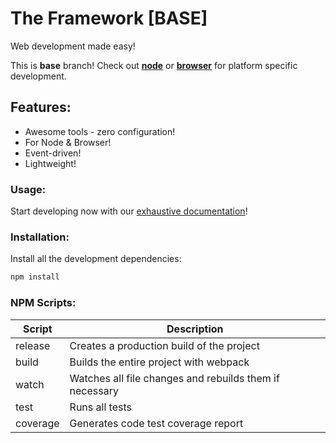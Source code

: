 # The Framework [BASE]
Web development made easy!

This is **base** branch! Check out [**node**](https://github.com/Azarattum/TheFramework/tree/node) or [**browser**](https://github.com/Azarattum/TheFramework/tree/browser) for platform specific development.

## Features:
  - Awesome tools - zero configuration!
  - For Node & Browser!
  - Event-driven!
  - Lightweight!

### Usage:
Start developing now with our [exhaustive documentation](https://github.com/Azarattum/TheFramework/wiki)!

### Installation: 
Install all the development dependencies:
```sh
npm install
```

### NPM Scripts:
| Script   | Description                                             |
| -------- | ------------------------------------------------------- |
| release  | Creates a production build of the project               |
| build    | Builds the entire project with webpack                  |
| watch    | Watches all file changes and rebuilds them if necessary |
| test     | Runs all tests                                          |
| coverage | Generates code test coverage report                     |
